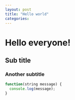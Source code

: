```yaml
---
layout: post
title: "Hello world"
categories: 
---
```


# Hello everyone!
## Sub title
### Another subtitle

```typescript
function(string message) {
  console.log(message);
}
```
